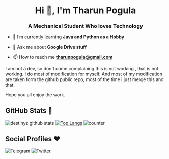 <h1 align="center">Hi 👋, I'm Tharun Pogula</h1>
<h3 align="center">A Mechanical Student Who loves Technology</h3>


- 🌱 I’m currently learning **Java and Python as a Hobby**

- 💬 Ask me about **Google Drive stuff**

- 📫 How to reach me **tharunpogula@gmail.com**


I am not a dev, so don't come complaining this is not working , that is not working. I do most of modification for myself. And most of my modification are taken form the github public repo, most of the time i just merge this and that.

Hope you all enjoy the work.






## GitHub Stats 🌟

![destinyz github stats](https://github-readme-stats.vercel.app/api?username=destiny6520&theme=vue&count_private=true&show_icons=true&cache_seconds=1800)
[![Top Langs](https://github-readme-stats.vercel.app/api/top-langs/?username=destiny6520&layout=compact)](https://github.com/destiny6520/github-readme-stats)
![counter](https://komarev.com/ghpvc/?username=destiny6520&style=flat-square)


## Social Profiles ♥️


[![Telegram](https://img.shields.io/badge/Telegram-FFFFFF?style=for-the-badge&logo=telegram&logoColor=#26A5E4)](https://telegram.me/destinyztd)
[![Twitter](https://img.shields.io/badge/Twitter-FFFFFF?style=for-the-badge&logo=twitter&logoColor=#1DA1F2)](https://twitter.com/tharunlucky46)


<!--
**destiny6520/destiny6520** is a ✨ _special_ ✨ repository because its `README.md` (this file) appears on your GitHub profile.

Here are some ideas to get you started:

- 🔭 I’m currently working on ...
- 🌱 I’m currently learning ...
- 👯 I’m looking to collaborate on ...
- 🤔 I’m looking for help with ...
- 💬 Ask me about ...
- 📫 How to reach me: ...
- 😄 Pronouns: ...
- ⚡ Fun fact: ...
-->
